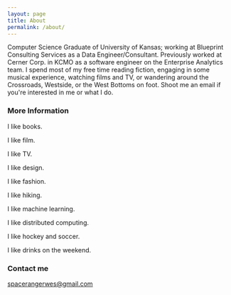```yaml
---
layout: page
title: About
permalink: /about/
---
```


Computer Science Graduate of University of Kansas; working at Blueprint Consulting Services as a Data Engineer/Consultant. Previously worked at Cerner Corp. in KCMO as a software engineer on the Enterprise Analytics team. I spend most of my free time reading fiction, engaging in some musical experience, watching films and TV, or wandering around the Crossroads, Westside, or the West Bottoms on foot. Shoot me an email if you're interested in me or what I do.

### More Information

I like books.

I like film.

I like TV.

I like design.

I like fashion.

I like hiking.

I like machine learning.

I like distributed computing.

I like hockey and soccer.

I like drinks on the weekend.


### Contact me

[spacerangerwes@gmail.com](mailto:email@domain.com)
